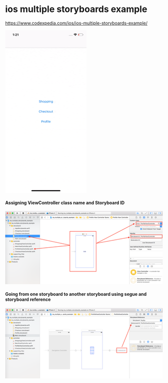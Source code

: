 # ios multiple storyboards example

https://www.codexpedia.com/ios/ios-multiple-storyboards-example/

<img src="https://github.com/codexpedia/ios_multiple_storyboards_example/blob/master/captures/demo.gif" width="260" height="520"/>


#### Assigning ViewController class name and Storyboard ID
<img src="https://github.com/codexpedia/ios_multiple_storyboards_example/blob/master/captures/storyboard_id.png"/>



#### Going from one storyboard to another storyboard using segue and storyboard reference
<img src="https://github.com/codexpedia/ios_multiple_storyboards_example/blob/master/captures/storyboard_reference.png"/>
